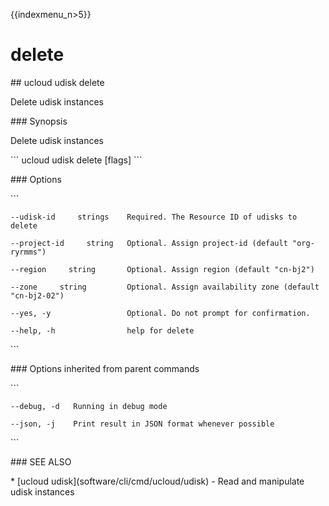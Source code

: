 {{indexmenu_n>5}}

# delete

\#\# ucloud udisk delete

Delete udisk instances

\#\#\# Synopsis

Delete udisk instances

\`\`\` ucloud udisk delete \[flags\] \`\`\`

\#\#\# Options

\`\`\`

``` 
--udisk-id     strings    Required. The Resource ID of udisks to delete 
```

``` 
--project-id     string   Optional. Assign project-id (default "org-ryrmms") 
```

``` 
--region     string       Optional. Assign region (default "cn-bj2") 
```

``` 
--zone     string         Optional. Assign availability zone (default "cn-bj2-02") 
```

``` 
--yes, -y                 Optional. Do not prompt for confirmation. 
```

``` 
--help, -h                help for delete 
```

\`\`\`

\#\#\# Options inherited from parent commands

\`\`\`

``` 
--debug, -d   Running in debug mode 
```

``` 
--json, -j    Print result in JSON format whenever possible 
```

\`\`\`

\#\#\# SEE ALSO

\* \[ucloud udisk\](software/cli/cmd/ucloud/udisk) - Read and manipulate
udisk instances
